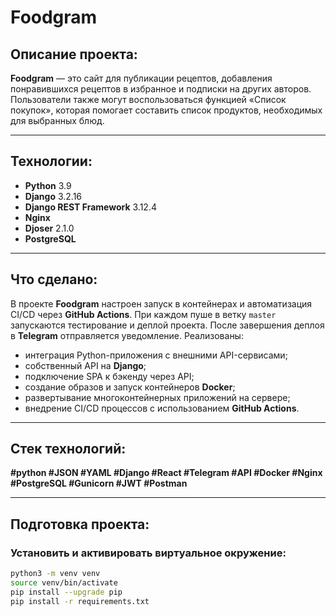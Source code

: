 # Foodgram

## Описание проекта:
**Foodgram** — это сайт для публикации рецептов, добавления понравившихся рецептов в избранное и подписки на других авторов. Пользователи также могут воспользоваться функцией «Список покупок», которая помогает составить список продуктов, необходимых для выбранных блюд.

---

## Технологии:
- **Python** 3.9  
- **Django** 3.2.16  
- **Django REST Framework** 3.12.4  
- **Nginx**  
- **Djoser** 2.1.0  
- **PostgreSQL**  

---

## Что сделано:
В проекте **Foodgram** настроен запуск в контейнерах и автоматизация CI/CD через **GitHub Actions**. При каждом пуше в ветку `master` запускаются тестирование и деплой проекта. После завершения деплоя в **Telegram** отправляется уведомление. Реализованы:  

- интеграция Python-приложения с внешними API-сервисами;  
- собственный API на **Django**;  
- подключение SPA к бэкенду через API;  
- создание образов и запуск контейнеров **Docker**;  
- развертывание многоконтейнерных приложений на сервере;  
- внедрение CI/CD процессов с использованием **GitHub Actions**.

---

## Стек технологий:
**#python #JSON #YAML #Django #React #Telegram #API #Docker #Nginx #PostgreSQL #Gunicorn #JWT #Postman**

---

## Подготовка проекта:

### Установить и активировать виртуальное окружение:
```bash
python3 -m venv venv
source venv/bin/activate
pip install --upgrade pip
pip install -r requirements.txt